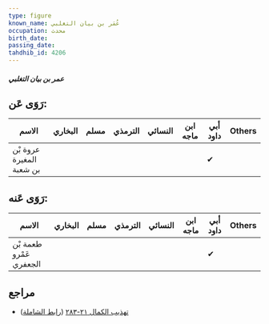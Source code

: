 ```yaml
---
type: figure
known_name: عُمَر بن بيان التغلبي
occupation: محدث
birth_date:
passing_date:
tahdhib_id: 4206
---
```

##### عمر بن بيان التغلبي

## رَوَى عَن:
| الاسم                    | البخاري | مسلم | الترمذي | النسائي | ابن ماجه | أبي داود | Others |
| ------------------------ | ------- | ---- | ------- | ------- | -------- | -------- | ------ |
| عروة بْن المغيرة بن شعبة |         |      |         |         |          | ✔        |        |
## رَوَى عَنه:
| الاسم                   | البخاري | مسلم | الترمذي | النسائي | ابن ماجه | أبي داود | Others |
| ----------------------- | ------- | ---- | ------- | ------- | -------- | -------- | ------ |
| طعمة بْن عَمْرو الجعفري |         |      |         |         |          | ✔        |        |
## مراجع
- [تهذيب الكمال ٢١-٢٨٣](obsidian://open?vault=Tahdhib-al-Kamal&file=Figures/٤٢٠٦-عمر%20بن%20بيان%20التغلبي) ([رابط الشاملة](https://shamela.ws/book/3722/10930))